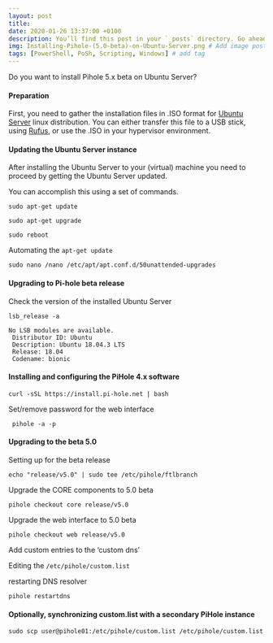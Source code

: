 ```yaml
---
layout: post
title: 
date: 2020-01-26 13:37:00 +0100
description: You’ll find this post in your `_posts` directory. Go ahead and edit it and re-build the site to see your changes. # Add post description (optional)
img: Installing-Pihole-(5.0-beta)-on-Ubuntu-Server.png # Add image post (optional)
tags: [PowerShell, PoSh, Scripting, Windows] # add tag
---
```

Do you want to install Pihole 5.x beta on Ubuntu Server?

#### Preparation

First, you need to gather the installation files in .ISO format for [Ubuntu Server](https://ubuntu.com/download/server) linux distribution. You can either transfer this file to a USB stick, using [Rufus](https://rufus.ie/), or use the .ISO in your hypervisor environment.

#### Updating the Ubuntu Server instance

After installing the Ubuntu Server to your (virtual) machine you need to proceed by getting the Ubuntu Server updated.

You can accomplish this using a set of commands.

```sudo apt-get update```

```sudo apt-get upgrade```

```sudo reboot```

Automating the ```apt-get update```

```sudo nano /nano /etc/apt/apt.conf.d/50unattended-upgrades```

#### Upgrading to Pi-hole beta release

Check the version of the installed Ubuntu Server


```lsb_release -a```

```
No LSB modules are available.
 Distributor ID: Ubuntu
 Description: Ubuntu 18.04.3 LTS
 Release: 18.04
 Codename: bionic
```

#### Installing and configuring the PiHole 4.x software

```curl -sSL https://install.pi-hole.net | bash```

Set/remove password for the web interface

``` pihole -a -p```

#### Upgrading to the beta 5.0

Setting up for the beta release

```echo "release/v5.0" | sudo tee /etc/pihole/ftlbranch```

Upgrade the CORE components to 5.0 beta

```pihole checkout core release/v5.0```

Upgrade the web interface to 5.0 beta

```pihole checkout web release/v5.0```

Add custom entries to the ‘custom dns’

Editing the ```/etc/pihole/custom.list```

restarting DNS resolver 

```pihole restartdns```

#### Optionally, synchronizing custom.list with a secondary PiHole instance

```sudo scp user@pihole01:/etc/pihole/custom.list /etc/pihole/custom.list```

